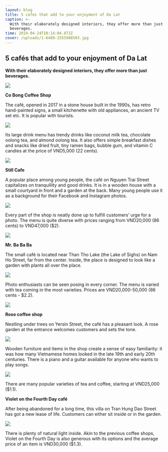 ```yaml
---
layout: blog
title: 5 cafes that add to your enjoyment of Da Lat
caption: >-
  With their elaborately designed interiors, they offer more than just
  beverages.
time: 2019-04-24T10:14:04.872Z
cover: /uploads/1-6489-1555988503.jpg
---
```

## 5 cafés that add to your enjoyment of Da Lat

**With their elaborately designed interiors, they offer more than just beverages.**


![](/uploads/1-6489-1555988503.jpg)


**Co Bong Coffee Shop**


The café, opened in 2017 in a stone house built in the 1990s, has retro hand-painted signs, a small kitchenette with old appliances, an ancient TV set etc. It is popular with tourists.


![](/uploads/2-6629-1555988503.jpg)


Its large drink menu has trendy drinks like coconut milk tea, chocolate oolong tea, and almond oolong tea. It also offers simple breakfast dishes and snacks like dried fruit, tiny ramen bags, bubble gum, and vitamin C candies at the price of VND5,000 (22 cents).


![](/uploads/3c-5857-1555988504.jpg)


**Still Cafe**


A popular place among young people, the café on Nguyen Trai Street capitalizes on tranquillity and good drinks. It is in a wooden house with a small courtyard in front and a garden at the back. Many young people use it as a background for their Facebook and Instagram photos.


![](/uploads/4-1737-1555988504.jpg)


Every part of the shop is neatly done up to fulfill customers’ urge for a photo. The menu is quite diverse with prices ranging from VND20,000 (86 cents) to VND47,000 ($2). 


![](/uploads/5-4713-1555988504.jpg)


**Mr. Ba Ba Ba**


The small café is located near Than Tho Lake (the Lake of Sighs) on Nam Ho Street, far from the center. Inside, the place is designed to look like a garden with plants all over the place.


![](/uploads/6c-3676-1555988504.jpg)


Photo enthusiasts can be seen posing in every corner. The menu is varied with tea coming in the most varieties. Prices are VND20,000-50,000 (86 cents - $2.2).


![](/uploads/7c-1985-1555988505.jpg)


**Rose coffee shop**


Nestling under trees on Yersin Street, the café has a pleasant look. A rose garden at the entrance welcomes customers and sets the tone.


![](/uploads/8-4282-1555988505.jpg)


Wooden furniture and items in the shop create a sense of easy familiarity: it was how many Vietnamese homes looked in the late 19th and early 20th centuries. There is a piano and a guitar available for anyone who wants to play songs.


![](/uploads/9-4044-1555988505.jpg)


There are many popular varieties of tea and coffee, starting at VND25,000 ($1.1).


**Violet on the Fourth Day café**


After being abandoned for a long time, this villa on Tran Hung Dao Street has got a new lease of life. Customers can either sit inside or in the garden. 


![](/uploads/10-2760-1555988505.jpg)


There is plenty of natural light inside. Akin to the previous coffee shops, Violet on the Fourth Day is also generous with its options and the average price of an item is VND30,000 ($1.3).
